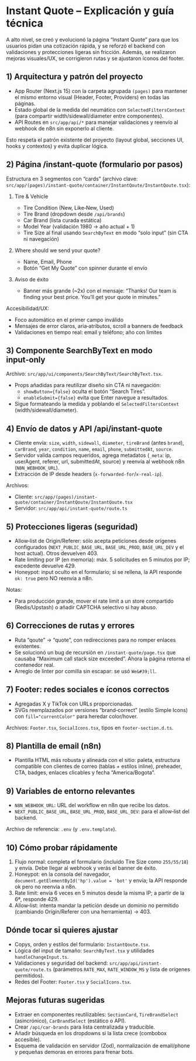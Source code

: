 # Instant Quote – Explicación y guía técnica

A alto nivel, se creó y evolucionó la página “Instant Quote” para que los usuarios pidan una cotización rápida, y se reforzó el backend con validaciones y protecciones ligeras sin fricción. Además, se realizaron mejoras visuales/UX, se corrigieron rutas y se ajustaron íconos del footer.

## 1) Arquitectura y patrón del proyecto
- App Router (Next.js 15) con la carpeta agrupada `(pages)` para mantener el mismo entorno visual (Header, Footer, Providers) en todas las páginas.
- Estado global de la medida del neumático con `SelectedFiltersContext` (para compartir width/sidewall/diameter entre componentes).
- API Routes en `src/app/api/*` para manejar validaciones y reenvío al webhook de n8n sin exponerlo al cliente.

Esto respeta el patrón existente del proyecto (layout global, secciones UI, hooks y contextos) y evita duplicar lógica.

## 2) Página /instant-quote (formulario por pasos)
Estructura en 3 segmentos con “cards” (archivo clave: `src/app/(pages)/instant-quote/container/InstantQoute/InstantQoute.tsx`):

1) Tire & Vehicle
   - Tire Condition (New, Like‑New, Used)
   - Tire Brand (dropdown desde `/api/brands`)
   - Car Brand (lista curada estática)
   - Model Year (validación 1980 → año actual + 1)
   - Tire Size al final usando `SearchByText` en modo “solo input” (sin CTA ni navegación)

2) Where should we send your quote?
   - Name, Email, Phone
   - Botón “Get My Quote” con spinner durante el envío

3) Aviso de éxito
   - Banner más grande (~2x) con el mensaje: “Thanks! Our team is finding your best price. You’ll get your quote in minutes.”

Accesibilidad/UX:
- Foco automático en el primer campo inválido
- Mensajes de error claros, aria‑atributos, scroll a banners de feedback
- Validaciones en tiempo real: email y teléfono; año con límites

## 3) Componente SearchByText en modo input‑only
Archivo: `src/app/ui/components/SearchByText/SearchByText.tsx`.
- Props añadidas para reutilizar diseño sin CTA ni navegación:
  - `showButton={false}` oculta el botón “Search Tires”.
  - `enableSubmit={false}` evita que Enter navegue a resultados.
- Sigue formateando la medida y poblando el `SelectedFiltersContext` (width/sidewall/diameter).

## 4) Envío de datos y API /api/instant-quote
- Cliente envía: `size`, `width`, `sidewall`, `diameter`, `tireBrand` (antes `brand`), `carBrand`, `year`, `condition`, `name`, `email`, `phone`, `submittedAt`, `source`.
- Servidor valida campos requeridos, agrega metadatos (`_meta`: ip, userAgent, referer, url, submittedAt, source) y reenvía al webhook n8n (`N8N_WEBHOOK_URL`).
- Extracción de IP desde headers (`x-forwarded-for`/`x-real-ip`).

Archivos:
- Cliente: `src/app/(pages)/instant-quote/container/InstantQoute/InstantQoute.tsx`
- Servidor: `src/app/api/instant-quote/route.ts`

## 5) Protecciones ligeras (seguridad)
- Allow‑list de Origin/Referer: sólo acepta peticiones desde orígenes configurados (`NEXT_PUBLIC_BASE_URL`, `BASE_URL_PROD`, `BASE_URL_DEV` y el host actual). Otros devuelven 403.
- Rate limiting por IP (en memoria): máx. 5 solicitudes en 5 minutos por IP; excedente devuelve 429.
- Honeypot: input oculto en el formulario; si se rellena, la API responde `ok: true` pero NO reenvía a n8n.

Notas:
- Para producción grande, mover el rate limit a un store compartido (Redis/Upstash) o añadir CAPTCHA selectivo si hay abuso.

## 6) Correcciones de rutas y errores
- Ruta “qoute” → “quote”, con redirecciones para no romper enlaces existentes.
- Se solucionó un bug de recursión en `/instant-quote/page.tsx` que causaba “Maximum call stack size exceeded”. Ahora la página retorna el contenedor real.
- Arreglo de linter por comilla sin escapar: se usó `We&#39;ll`.

## 7) Footer: redes sociales e íconos correctos
- Agregadas X y TikTok con URLs proporcionadas.
- SVGs reemplazados por versiones “brand‑correct” (estilo Simple Icons) con `fill="currentColor"` para heredar color/hover.

Archivos: `Footer.tsx`, `SocialIcons.tsx`, tipos en `footer-section.d.ts`.

## 8) Plantilla de email (n8n)
- Plantilla HTML más robusta y alineada con el sitio: paleta, estructura compatible con clientes de correo (tablas + estilos inline), preheader, CTA, badges, enlaces clicables y fecha “America/Bogota”.

## 9) Variables de entorno relevantes
- `N8N_WEBHOOK_URL`: URL del workflow en n8n que recibe los datos.
- `NEXT_PUBLIC_BASE_URL`, `BASE_URL_PROD`, `BASE_URL_DEV`: para el allow‑list del backend.

Archivo de referencia: `.env` (y `.env.template`).

## 10) Cómo probar rápidamente
1. Flujo normal: completa el formulario (incluido Tire Size como `255/55/18`) y envía. Debe llegar al webhook y verás el banner de éxito.
2. Honeypot: en la consola del navegador, `document.getElementById('hp').value = 'bot'` y envía; la API responde ok pero no reenvía a n8n.
3. Rate limit: envía 6 veces en 5 minutos desde la misma IP; a partir de la 6ª, responde 429.
4. Allow‑list: intenta mandar la petición desde un dominio no permitido (cambiando Origin/Referer con una herramienta) → 403.

## Dónde tocar si quieres ajustar
- Copys, orden y estilos del formulario: `InstantQoute.tsx`.
- Lógica del input de tamaño: `SearchByText.tsx` y utilidades `handleChangeInput.ts`.
- Validaciones y seguridad del backend: `src/app/api/instant-quote/route.ts` (parámetros `RATE_MAX`, `RATE_WINDOW_MS` y lista de orígenes permitidos).
- Redes del Footer: `Footer.tsx` y `SocialIcons.tsx`.

## Mejoras futuras sugeridas
- Extraer en componentes reutilizables: `SectionCard`, `TireBrandSelect` (asincrónico), `CarBrandSelect` (estático o API).
- Crear `/api/car-brands` para lista centralizada y traducible.
- Añadir búsqueda en los dropdowns si la lista crece (combobox accesible).
- Esquema de validación en servidor (Zod), normalización de email/phone y pequeñas demoras en errores para frenar bots.
